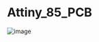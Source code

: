 # Attiny_85_PCB
![image](https://github.com/Pratik1234567890/Attiny_85/assets/112458556/0df74920-2a4d-484d-b7a2-c81af977ea41)
